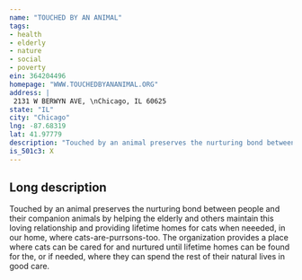 ```yaml
---
name: "TOUCHED BY AN ANIMAL"
tags:
- health
- elderly
- nature
- social
- poverty
ein: 364204496
homepage: "WWW.TOUCHEDBYANANIMAL.ORG"
address: |
 2131 W BERWYN AVE, \nChicago, IL 60625
state: "IL"
city: "Chicago"
lng: -87.68319
lat: 41.97779
description: "Touched by an animal preserves the nurturing bond between people and their companion animals by helping the elderly and others maintain this loving relationship and providing lifetime homes for cats when neeeded, in our home, where cats-are-purrsons-too. "
is_501c3: X
---
```


## Long description

Touched by an animal preserves the nurturing bond between people and their companion animals by helping the elderly and others maintain this loving relationship and providing lifetime homes for cats when neeeded, in our home, where cats-are-purrsons-too. The organization provides a place where cats can be cared for and nurtured until lifetime homes can be found for the, or if needed, where they can spend the rest of their natural lives in good care. 
